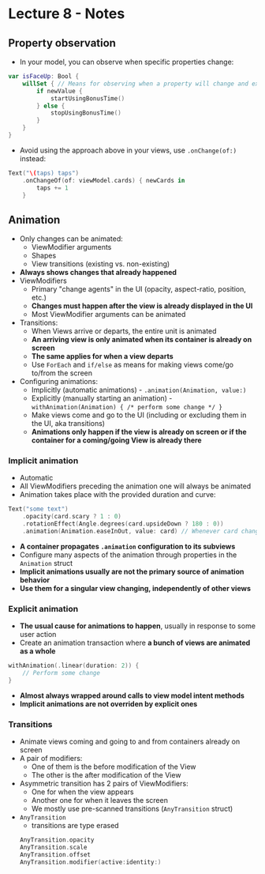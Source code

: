  # Lecture 8 - Notes

 ## Property observation
 - In your model, you can observe when specific properties change:
 ```swift
 var isFaceUp: Bool {
     willSet { // Means for observing when a property will change and execute some code
         if newValue {
             startUsingBonusTime()
         } else {
             stopUsingBonusTime()
         }
     }
 }
 ```
 - Avoid using the approach above in your views, use `.onChange(of:)` instead:
 ```swift
 Text("\(taps) taps")
     .onChangeOf(of: viewModel.cards) { newCards in
         taps += 1
     }
 ```

 ## Animation

 - Only changes can be animated:
   - ViewModifier arguments
   - Shapes
   - View transitions (existing vs. non-existing)
 - **Always shows changes that already happened**
 - ViewModifiers
   - Primary "change agents" in the UI (opacity, aspect-ratio, position, etc.)
   - **Changes must happen after the view is already displayed in the UI**
   - Most ViewModifier arguments can be animated
 - Transitions:
   - When Views arrive or departs, the entire unit is animated
   - **An arriving view is only animated when its container is already on screen**
   - **The same applies for when a view departs**
   - Use `ForEach` and `if/else` as means for making views come/go to/from the screen
 - Configuring animations:
   - Implicitly (automatic animations) - `.animation(Animation, value:)`
   - Explicitly (manually starting an animation) - `withAnimation(Animation) { /* perform some change */ }`
   - Make views come and go to the UI (including or excluding them in the UI, aka transitions)
   - **Animations only happen if the view is already on screen or if the container for a coming/going View is already there**
 
 ### Implicit animation

 - Automatic
 - All ViewModifiers preceding the animation one will always be animated
 - Animation takes place with the provided duration and curve:
 ```swift
 Text("some text")
     .opacity(card.scary ? 1 : 0)
     .rotationEffect(Angle.degrees(card.upsideDown ? 180 : 0))
     .animation(Animation.easeInOut, value: card) // Whenever card changes, the view is animated accordingly
 ```
 - **A container propagates `.animation` configuration to its subviews**
 - Configure many aspects of the animation through properties in the `Animation` struct
 - **Implicit animations usually are not the primary source of animation behavior**
 - **Use them for a singular view changing, independently of other views**
 
 ### Explicit animation

 - **The usual cause for animations to happen**, usually in response to some user action
 - Create an animation transaction where **a bunch of views are animated as a whole**
 ```swift
 withAnimation(.linear(duration: 2)) {
     // Perform some change
 }
 ```
 - **Almost always wrapped around calls to view model intent methods**
 - **Implicit animations are not overriden by explicit ones**

 ### Transitions
 - Animate views coming and going to and from containers already on screen
 - A pair of modifiers:
   - One of them is the before modification of the View
   - The other is the after modification of the View
 - Asymmetric transition has 2 pairs of ViewModifiers:
   - One for when the view appears
   - Another one for when it leaves the screen
   - We mostly use pre-scanned transitions (`AnyTransition` struct)
 - `AnyTransition`
   - transitions are type erased
   ```swift 
   AnyTransition.opacity
   AnyTransition.scale
   AnyTransition.offset
   AnyTransition.modifier(active:identity:)
   ```
 
